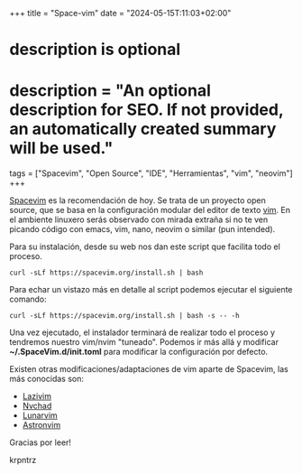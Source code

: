 +++
title = "Space-vim"
date = "2024-05-15T:11:03+02:00"

#
# description is optional
#
# description = "An optional description for SEO. If not provided, an automatically created summary will be used."

tags = ["Spacevim", "Open Source", "IDE", "Herramientas", "vim", "neovim"]
+++

[Spacevim](https://spacevim.org/) es la recomendación de hoy. Se trata de un proyecto open source, que se basa en la configuración modular del editor de texto [vim](https://www.vim.org/). En el ambiente linuxero serás observado con mirada extraña si no te ven picando código con emacs, vim, nano, neovim o similar (pun intended).

Para su instalación, desde su web nos dan este script que facilita todo el proceso.

```
curl -sLf https://spacevim.org/install.sh | bash
```

Para echar un vistazo más en detalle al script podemos ejecutar el siguiente comando:

```
curl -sLf https://spacevim.org/install.sh | bash -s -- -h
```

Una vez ejecutado, el instalador terminará de realizar todo el proceso y tendremos nuestro vim/nvim "tuneado".
Podemos ir más allá y modificar **~/.SpaceVim.d/init.toml** para modificar la configuración por defecto.

Existen otras modificaciones/adaptaciones de vim aparte de Spacevim, las más conocidas son:

- [Lazivim](http://www.lazyvim.org/)
- [Nvchad](http://nvchad.com/)
- [Lunarvim](https://www.lunarvim.org/es/)
- [Astronvim](https://astronvim.com/)

Gracias por leer!

krpntrz
